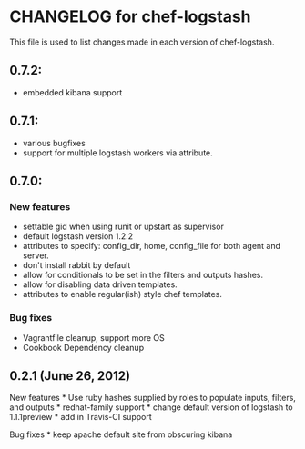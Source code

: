 # CHANGELOG for chef-logstash

This file is used to list changes made in each version of chef-logstash.

## 0.7.2:
* embedded kibana support

## 0.7.1:
* various bugfixes
* support for multiple logstash workers via attribute.

## 0.7.0:

### New features ###
* settable gid when using runit or upstart as supervisor
* default logstash version 1.2.2
* attributes to specify: config_dir, home, config_file for both agent and server.
* don't install rabbit by default
* allow for conditionals to be set in the filters and outputs hashes.
* allow for disabling data driven templates.
* attributes to enable regular(ish) style chef templates.

### Bug fixes ###
* Vagrantfile cleanup, support more OS
* Cookbook Dependency cleanup

## 0.2.1 (June 26, 2012)

New features
	* Use ruby hashes supplied by roles to populate inputs, filters,
	and outputs
	* redhat-family support
	* change default version of logstash to 1.1.1preview
	* add in Travis-CI support

Bug fixes
	* keep apache default site from obscuring kibana
